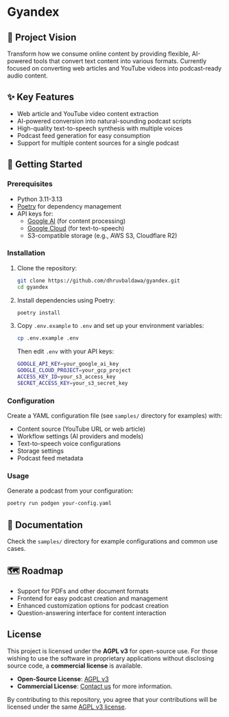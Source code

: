 # Gyandex

## 🎯 Project Vision
Transform how we consume online content by providing flexible, AI-powered tools that convert text content into various formats. Currently focused on converting web articles and YouTube videos into podcast-ready audio content.

## ✨ Key Features
* Web article and YouTube video content extraction
* AI-powered conversion into natural-sounding podcast scripts
* High-quality text-to-speech synthesis with multiple voices
* Podcast feed generation for easy consumption
* Support for multiple content sources for a single podcast

## 🚀 Getting Started

### Prerequisites
* Python 3.11-3.13
* [Poetry](https://python-poetry.org/docs/#installation) for dependency management
* API keys for:
  * [Google AI](https://aistudio.google.com/app/apikey) (for content processing)
  * [Google Cloud](https://cloud.google.com/text-to-speech/docs/create-audio-text-client-libraries) (for text-to-speech)
  * S3-compatible storage (e.g., AWS S3, Cloudflare R2)

### Installation
1. Clone the repository:
   ```bash
   git clone https://github.com/dhruvbaldawa/gyandex.git
   cd gyandex
   ```

2. Install dependencies using Poetry:
   ```bash
   poetry install
   ```

3. Copy `.env.example` to `.env` and set up your environment variables:
   ```bash
   cp .env.example .env
   ```
   Then edit `.env` with your API keys:
   ```bash
   GOOGLE_API_KEY=your_google_ai_key
   GOOGLE_CLOUD_PROJECT=your_gcp_project
   ACCESS_KEY_ID=your_s3_access_key
   SECRET_ACCESS_KEY=your_s3_secret_key
   ```

### Configuration
Create a YAML configuration file (see `samples/` directory for examples) with:
* Content source (YouTube URL or web article)
* Workflow settings (AI providers and models)
* Text-to-speech voice configurations
* Storage settings
* Podcast feed metadata

### Usage
Generate a podcast from your configuration:
```bash
poetry run podgen your-config.yaml
```

## 📖 Documentation
Check the `samples/` directory for example configurations and common use cases.

## 🗺️ Roadmap
* Support for PDFs and other document formats
* Frontend for easy podcast creation and management
* Enhanced customization options for podcast creation
* Question-answering interface for content interaction

## License

This project is licensed under the **AGPL v3** for open-source use. For those wishing to use the software in proprietary applications without disclosing source code, a **commercial license** is available.

- **Open-Source License**: [AGPL v3](LICENSE)
- **Commercial License**: [Contact us](https://form.jotform.com/242954389750469) for more information.

By contributing to this repository, you agree that your contributions will be licensed under the same [AGPL v3 license](LICENSE).
